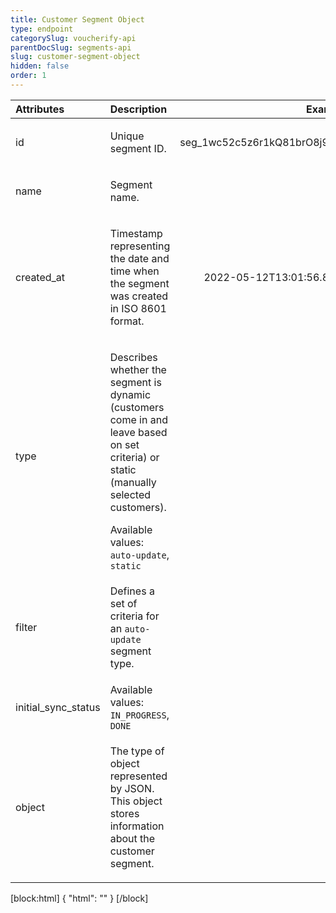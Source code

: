 ```yaml
---
title: Customer Segment Object
type: endpoint
categorySlug: voucherify-api
parentDocSlug: segments-api
slug: customer-segment-object
hidden: false
order: 1
---
```


| Attributes |  Description  | Example |
|:-----|:--------|------:|
| id | <p>Unique segment ID.</p> | <p>seg_1wc52c5z6r1kQ81brO8j9Hk2</p> |
| name | <p>Segment name.</p> |  |
| created_at | <p>Timestamp representing the date and time when the segment was created in ISO 8601 format.</p> | <p>2022-05-12T13:01:56.896Z</p> |
| type | <p>Describes whether the segment is dynamic (customers come in and leave based on set criteria) or static (manually selected customers).</p> Available values: `auto-update`, `static` |  |
| filter | <p>Defines a set of criteria for an <code>auto-update</code> segment type.</p> |  |
| initial_sync_status | Available values: `IN_PROGRESS`, `DONE` |  |
| object | <p>The type of object represented by JSON. This object stores information about the customer segment.</p> |  |


[block:html]
{
  "html": "<style>\n[title=\"Toggle library\"] { \n  display: none; }\n.LanguagePicker-divider { \n  display: none; }\n.Playground-section3VTXuaYZivJK > .APISectionHeader3LN_-QIR0m7x {\n  display: none; }\n.LanguagePicker-languages1qVVo_v6AlP9 {\n  display: none; }\n.headline-container-article-info2GaOf2jMpV0r {\n  display: none; }\n.APISectionHeader3LN_-QIR0m7x {\n  display: none; }\n.APIResponseSchemaPicker-label3XMQ9E-slNcS {\n  display: none; }\n.PlaygroundC7DInM9NFvBg {\n  display: none; }\n.Modal-Header3VPrQs3MUWWd {\n  display: none; }\n.rm-ReferenceMain .rm-Article {\n  max-width: 2000px; }\n</style>"
}
[/block]

